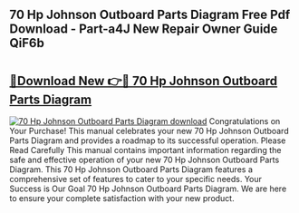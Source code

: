 ## 70 Hp Johnson Outboard Parts Diagram Free Pdf Download - Part-a4J New Repair Owner Guide QiF6b

# <h2><a href="http://dfqmpag.blite.top/?on=70+Hp+Johnson+Outboard+Parts+Diagram">🔗Download New 👉🔴 70 Hp Johnson Outboard Parts Diagram</a></h2>

[![70 Hp Johnson Outboard Parts Diagram download](https://i.imgur.com/lujVjoI.png)](http://dfqmpag.blite.top/?on=70+Hp+Johnson+Outboard+Parts+Diagram)
Congratulations on Your Purchase! This manual celebrates your new 70 Hp Johnson Outboard Parts Diagram and provides a roadmap to its successful operation. Please Read Carefully This manual contains important information regarding the safe and effective operation of your new 70 Hp Johnson Outboard Parts Diagram. This 70 Hp Johnson Outboard Parts Diagram features a comprehensive set of features to cater to your specific needs. Your Success is Our Goal 70 Hp Johnson Outboard Parts Diagram. We are here to ensure your complete satisfaction with your new product.
